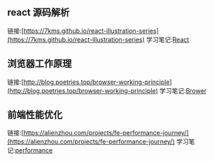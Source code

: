 ## react 源码解析
链接:[https://7kms.github.io/react-illustration-series](https://7kms.github.io/react-illustration-series)
学习笔记:[React](./react.md)

## 浏览器工作原理
链接:[http://blog.poetries.top/browser-working-principle](http://blog.poetries.top/browser-working-principle)
学习笔记:[Brower](./brower.md)

## 前端性能优化
链接:[https://alienzhou.com/projects/fe-performance-journey/](https://alienzhou.com/projects/fe-performance-journey/)
学习笔记:[performance](./performance.md)